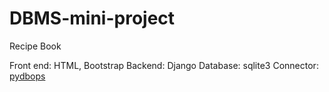 # DBMS-mini-project
Recipe Book

Front end: HTML, Bootstrap
Backend: Django
Database: sqlite3
Connector: <a href="https://github.com/NotShrirang/pydbops">pydbops</a>
